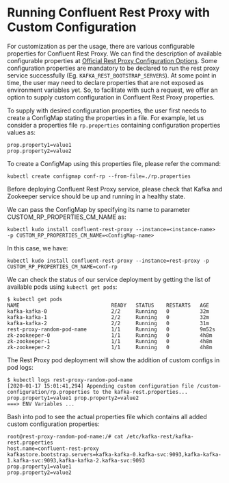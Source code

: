 # Running Confluent Rest Proxy with Custom Configuration

For customization as per the usage, there are various configurable properties for Confluent Rest Proxy. We can find the description of available configurable properties at [Official Rest Proxy Configuration Options](https://docs.confluent.io/current/kafka-rest/config.html#crest-configuration-options). Some configuration properties are mandatory to be declared to run the rest proxy service successfully (Eg. `KAFKA_REST_BOOTSTRAP_SERVERS`). At some point in time, the user may need to declare properties that are not exposed as environment variables yet. So, to facilitate with such a request, we offer an option to supply custom configuration in Confluent Rest Proxy properties.

To supply with desired configuration properties, the user first needs to create a ConfigMap stating the properties in a file. For example, let us consider a properties file `rp.properties` containing configuration properties values as:
```
prop.property1=value1
prop.property2=value2
```

To create a ConfigMap using this properties file, please refer the command:
```
kubectl create configmap conf-rp --from-file=./rp.properties
```
Before deploying Confluent Rest Proxy service, please check that Kafka and Zookeeper service should be up and running in a healthy state.

We can pass the ConfigMap by specifying its name to parameter CUSTOM_RP_PROPERTIES_CM_NAME as:

```
kubectl kudo install confluent-rest-proxy --instance=<instance-name>  -p CUSTOM_RP_PROPERTIES_CM_NAME=<ConfigMap-name>
```

In this case, we have:
```
kubectl kudo install confluent-rest-proxy --instance=rest-proxy -p CUSTOM_RP_PROPERTIES_CM_NAME=conf-rp
```
We can check the status of our service deployment by getting the list of available pods using `kubectl get pods`:
```
$ kubectl get pods
NAME                              READY   STATUS    RESTARTS   AGE
kafka-kafka-0                     2/2     Running   0          32m
kafka-kafka-1                     2/2     Running   0          32m
kafka-kafka-2                     2/2     Running   0          31m
rest-proxy-random-pod-name	  	  1/1     Running   0          9m52s
zk-zookeeper-0                    1/1     Running   0          4h8m
zk-zookeeper-1                    1/1     Running   0          4h8m
zk-zookeeper-2                    1/1     Running   0          4h8m
```


The Rest Proxy pod deployment will show the addition of custom configs in pod logs:

```
$ kubectl logs rest-proxy-random-pod-name
[2020-01-17 15:01:41,294] Appending custom configuration file /custom-configuration/rp.properties to the kafka-rest.properties...
prop.property1=value1 prop.property2=value2
===> ENV Variables ...
```

Bash into pod to see the actual properties file which contains all added custom configuration properties:

```
root@rest-proxy-random-pod-name:/# cat /etc/kafka-rest/kafka-rest.properties 
host.name=confluent-rest-proxy
kafkastore.bootstrap.servers=kafka-kafka-0.kafka-svc:9093,kafka-kafka-1.kafka-svc:9093,kafka-kafka-2.kafka-svc:9093
prop.property1=value1
prop.property2=value2
```